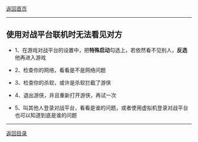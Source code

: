 [返回首页](./Home)

***
## 使用对战平台联机时无法看见对方

- 1、在游戏对战平台的设置中，把**特殊启动**勾选上，若依然看不见别人，**反选**他再进入游戏

- 2、检查你的网络，看看是不是网络问题

- 3、检查你的杀软，或许是杀软拦截了游侠

- 4、退出游侠，并且重新打开游侠，再试一次

- 5、叫其他人登录对战平台，看看是谁的问题，或者使用虚拟机登录对战平台也可以知道到底是谁的问题



***

[返回目录](./常见问题指南)
